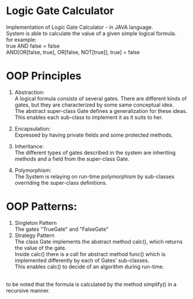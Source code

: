 # Logic Gate Calculator
Implementation of Logic Gate Calculator - in JAVA language.\
System is able to calculate the value of a given simple logical formula.\
for example:\
true AND false = false\
AND[OR[false, true], OR[false, NOT[true]], true] = false

# OOP Principles
1. Abstraction:<br>
A logical formula consists of several gates. 
There are different kinds of gates, but they are characterized by some same conceptual idea.<br>
The abstract super-class Gate defines a generalization for these ideas.<br>
This enables each sub-class to implement it as it suits to her.

2. Encapsulation:<br>
Expressed by having private fields and some protected methods.

3. Inheritance:<br>
The different types of gates described in the system are inheriting methods and a field from the super-class Gate.

4. Polymorphism:<br>
The System is relaying on run-time polymorphism by sub-classes overriding the super-class definitions.

# OOP Patterns:
1. Singleton Pattern<br>
The gates "TrueGate" and "FalseGate"
2. Strategy Pattern<br>
The class Gate implements the abstract method calc(), which returns the value of the gate.<br>
Inside calc() there is a call for abstract method func() which is implemented differently by each of Gates' sub-classes.<br>
This enables calc() to decide of an algorithm during run-time.<br><br>

to be noted that the formula is calculated by the method simplify() in a recursive manner.
